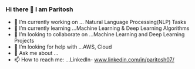 ### Hi there 👋 I am Paritosh 

- 🔭 I’m currently working on ... Natural Language Processing(NLP) Tasks
- 🌱 I’m currently learning ...Machine Learning & Deep Learning Algorithms 
- 👯 I’m looking to collaborate on ...Machine Learning and Deep Learning Projects
- 🤔 I’m looking for help with ...AWS, Cloud
- 💬 Ask me about ...
- 📫 How to reach me: ...LinkedIn- www.linkedin.com/in/paritosh07/
<!--
**paritoshMahto07/paritoshMahto07** is a ✨ _special_ ✨ repository because its `README.md` (this file) appears on your GitHub profile.

Here are some ideas to get you started:

-->
